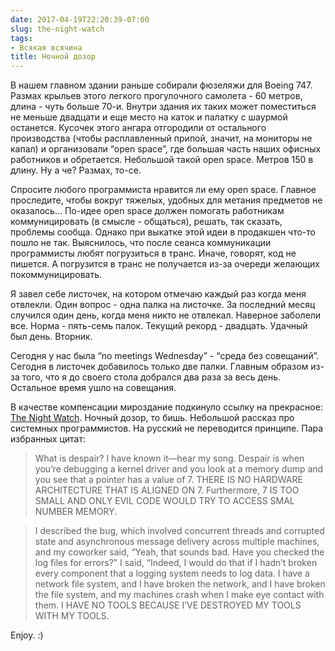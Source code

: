 ```yaml
---
date: 2017-04-19T22:20:39-07:00
slug: the-night-watch
tags:
- Всякая всячина
title: Ночной дозор
---
```


В нашем главном здании раньше собирали фюзеляжи для Boeing 747. Размах крыльев
этого легкого прогулочного самолета - 60 метров, длина - чуть больше 70-и.
Внутри здания их таких может поместиться не меньше двадцати и еще место на каток
и палатку с шаурмой останется. Кусочек этого ангара отгородили от остального
производства (чтобы расплавленный припой, значит, на мониторы не капал) и
организовали “open space”, где большая часть наших офисных работников и
обретается. Небольшой такой open space. Метров 150 в длину. Ну а че? Размах,
то-се.

Спросите любого программиста нравится ли ему open space. Главное проследите,
чтобы вокруг тяжелых, удобных для метания предметов не оказалось... По-идее open
space должен помогать работникам коммуницировать (в смысле - общаться), решать,
так сказать, проблемы сообща. Однако при выкатке этой идеи в продакшен что-то
пошло не так. Выяснилось, что после сеанса коммуникации программисты любят
погрузиться в транс. Иначе, говорят, код не пишется. А погрузится в транс не
получается из-за очереди желающих покоммуницировать.

Я завел себе листочек, на котором отмечаю каждый раз когда меня отвлекли. Один
вопрос - одна палка на листочке. За последний месяц случился один день, когда
меня никто не отвлекал. Наверное заболели все. Норма - пять-семь палок. Текущий
рекорд - двадцать. Удачный был день. Вторник.

Сегодня у нас была “no meetings Wednesday” - “среда без совещаний”. Сегодня в
листочек добавилось только две палки. Главным образом из-за того, что я до
своего стола добрался два раза за весь день. Остальное время ушло на совещания.

В качестве компенсации мироздание подкинуло ссылку на прекрасное: [The Night
Watch](http://scholar.harvard.edu/files/mickens/files/thenightwatch.pdf).
Ночный дозор, то бишь. Небольшой рассказ про системных программистов. На русский
не переводится принципе. Пара избранных цитат:

> What is despair? I have known it—hear my song. Despair is when you’re
> debugging a kernel driver and you look at a memory dump and you see that
> a pointer has a value of 7. THERE IS NO HARDWARE ARCHITECTURE THAT IS ALIGNED
> ON 7. Furthermore, 7 IS TOO SMALL AND ONLY EVIL CODE WOULD TRY TO ACCESS SMAL
> NUMBER MEMORY.

> I described the bug, which involved concurrent threads and corrupted state
> and asynchronous message delivery across multiple machines, and my coworker
> said, “Yeah, that sounds bad. Have you checked the log files for errors?” I
> said, “Indeed, I would do that if I hadn’t broken every component that
> a logging system needs to log data. I have a network file system, and I have
> broken the network, and I have broken the file system, and my machines crash
> when I make eye contact with them. I HAVE NO TOOLS BECAUSE I’VE DESTROYED MY
> TOOLS WITH MY TOOLS.

Enjoy. :)

<!--more-->
